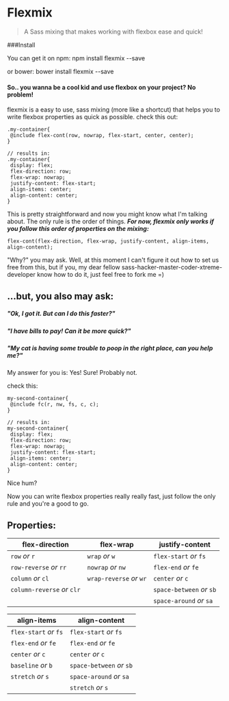 # Flexmix
> A Sass mixing that makes working with flexbox ease and quick!

###Install

You can get it on npm:
	npm install flexmix --save

or bower:
	bower install flexmix --save


#### So.. you wanna be a cool kid and use flexbox on your project? No problem!

flexmix is a easy to use, sass mixing (more like a shortcut) that helps you to write flexbox properties as quick as possible. check this out:

	.my-container{
	 @include flex-cont(row, nowrap, flex-start, center, center);
	}

	// results in:
	.my-container{
	 display: flex;
	 flex-direction: row;
	 flex-wrap: nowrap;
	 justify-content: flex-start;
	 align-items: center;
	 align-content: center;
	}


This is pretty straightforward and now you might know what I'm talking about. The only rule is the order of things. ***For now, flexmix only works if you follow this order of properties on the mixing:***

	flex-cont(flex-direction, flex-wrap, justify-content, align-items, align-content);

"Why?" you may ask. Well, at this moment I can't figure it out how to set us free from this, but if you, my dear fellow sass-hacker-master-coder-xtreme-developer know how to do it, just feel free to fork me =)

## ...but, you also may ask:
##### "Ok, I got it. But can I do this faster?"
##### "I have bills to pay! Can it be more quick?"
##### "My cat is having some trouble to poop in the right place, can you help me?"

My answer for you is: Yes! Sure! Probably not.

check this:

	my-second-container{			
	 @include fc(r, nw, fs, c, c);
	}

	// results in:
	my-second-container{
	 display: flex;
	 flex-direction: row;
	 flex-wrap: nowrap;
	 justify-content: flex-start;
	 align-items: center;
	 align-content: center;
	}

Nice hum?

Now you can write flexbox properties really really fast, just follow the only rule and you're a good to go.

## Properties:

| flex-direction					| flex-wrap							| justify-content 			|
| ------------- 					| -------------					|	-----------						|
| `row` *or* `r`  						| `wrap` *or* `w`						| `flex-start` *or* `fs`		|
| `row-reverse` *or* `rr`			| `nowrap` *or* `nw`				|	`flex-end` *or* `fe`			|
| `column` *or* `cl`					|	`wrap-reverse` *or* `wr`	|	`center` *or* `c`					|
| `column-reverse` *or* `clr`	|												|	`space-between` *or* `sb`	|
|													|												|	`space-around` *or* `sa`	|

| align-items							| align-content					|
| ------------- 					| -------------					|
| `flex-start` *or* `fs`  		| `flex-start` *or* `fs`		|
| `flex-end` *or* `fe`				|	`flex-end` *or* `fe`			|
| `center` *or* `c`						|	`center` *or* `c`					|
| `baseline` *or* `b`					|	`space-between` *or* `sb`	|
|	`stretch`	*or*  `s`					|	`space-around` *or* `sa`	|
|													|	`stretch`	*or*  `s`				|
